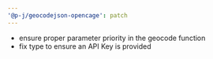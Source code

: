 ```yaml
---
'@p-j/geocodejson-opencage': patch
---
```


- ensure proper parameter priority in the geocode function
- fix type to ensure an API Key is provided

